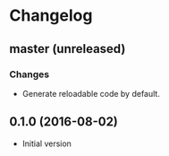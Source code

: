 # Changelog

## master (unreleased)

### Changes

- Generate reloadable code by default.

## 0.1.0 (2016-08-02)

- Initial version

